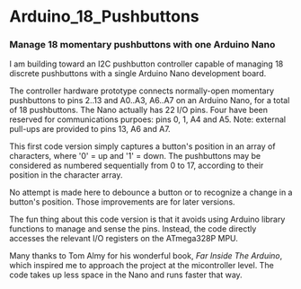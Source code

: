 # Arduino_18_Pushbuttons
### Manage 18 momentary pushbuttons with one Arduino Nano

I am building toward an I2C pushbutton controller capable of managing 18 discrete pushbuttons with a single Arduino Nano development board.

The controller hardware prototype connects normally-open momentary pushbuttons to pins 2..13 and A0..A3, A6..A7 on an Arduino Nano, for a total of 18 pushbuttons. The Nano actually has 22 I/O pins. Four have been reserved for communications purpoes: pins 0, 1, A4 and A5. Note: external pull-ups are provided to pins 13, A6 and A7.

This first code version simply captures a button's position in an array of characters, where '0' = up and '1' = down. The pushbuttons may be considered as numbered sequentially from 0 to 17, according to their position in the character array.

No attempt is made here to debounce a button or to recognize a change in a button's position. Those improvements are for later versions.

The fun thing about this code version is that it avoids using Arduino library functions to manage and sense the pins. Instead, the code directly accesses the relevant I/O registers on the ATmega328P MPU. 

Many thanks to Tom Almy for his wonderful book, *Far Inside The Arduino*, which inspired me to approach the project at the  micontroller level. The code takes up less space in the Nano and runs faster that way.

